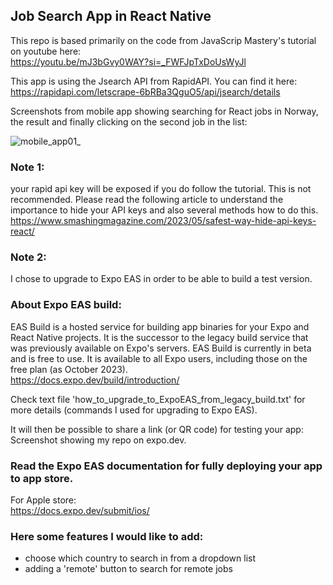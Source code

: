 ## Job Search App in React Native

This repo is based primarily on the code from JavaScrip Mastery's tutorial on youtube here: <br>
https://youtu.be/mJ3bGvy0WAY?si=_FWFJpTxDoUsWyJl

This app is using the Jsearch API from RapidAPI. You can find it here: <br>
https://rapidapi.com/letscrape-6bRBa3QguO5/api/jsearch/details

Screenshots from mobile app showing searching for React jobs in Norway, the result and finally clicking on the second job in the list:

![mobile_app01_](https://github.com/AnneEstoppey/Job-Search-Mobile-App/assets/35219455/a271b774-6f2b-4ed3-8121-f6a6d1c8fc53)

### Note 1: 
your rapid api key will be exposed if you do follow the tutorial. This is not recommended. Please read the following article to understand the importance to hide your API keys and also several methods how to do this. <br>
https://www.smashingmagazine.com/2023/05/safest-way-hide-api-keys-react/

### Note 2: 
I chose to upgrade to Expo EAS in order to be able to build a test version.

### About Expo EAS build:
EAS Build is a hosted service for building app binaries for your Expo and React Native projects. It is the successor to the legacy build service that was previously available on Expo's servers. EAS Build is currently in beta and is free to use. It is available to all Expo users, including those on the free plan (as October 2023). <br>
https://docs.expo.dev/build/introduction/

Check text file 'how_to_upgrade_to_ExpoEAS_from_legacy_build.txt' for more details (commands I used for upgrading to Expo EAS).

It will then be possible to share a link (or QR code) for testing your app:
Screenshot showing my repo on expo.dev.

### Read the Expo EAS documentation for fully deploying your app to app store.
For Apple store: <br>
https://docs.expo.dev/submit/ios/

### Here some features I would like to add:
- choose which country to search in from a dropdown list
- adding a 'remote' button to search for remote jobs
